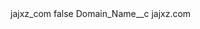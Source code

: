 <?xml version="1.0" encoding="UTF-8"?>
<CustomMetadata xmlns="http://soap.sforce.com/2006/04/metadata" xmlns:xsi="http://www.w3.org/2001/XMLSchema-instance" xmlns:xsd="http://www.w3.org/2001/XMLSchema">
    <label>jajxz_com</label>
    <protected>false</protected>
    <values>
        <field>Domain_Name__c</field>
        <value xsi:type="xsd:string">jajxz.com</value>
    </values>
</CustomMetadata>
